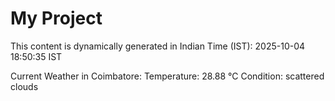 # My Project

This content is dynamically generated in Indian Time (IST): 2025-10-04 18:50:35 IST


Current Weather in Coimbatore:
Temperature: 28.88 °C
Condition: scattered clouds
